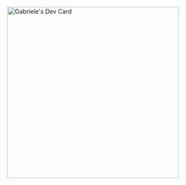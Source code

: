 <a href="https://app.daily.dev/Gabry022003"><img src="https://api.daily.dev/devcards/e1f94e03373f4ea4833188d91fc4c35c.png?r=3wk" width="400" alt="Gabriele's Dev Card"/></a>

